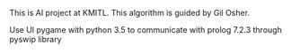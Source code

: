 This is AI project at KMITL.
This algorithm is guided by Gil Osher.

Use UI pygame with python 3.5 to communicate with prolog 7.2.3 through pyswip library